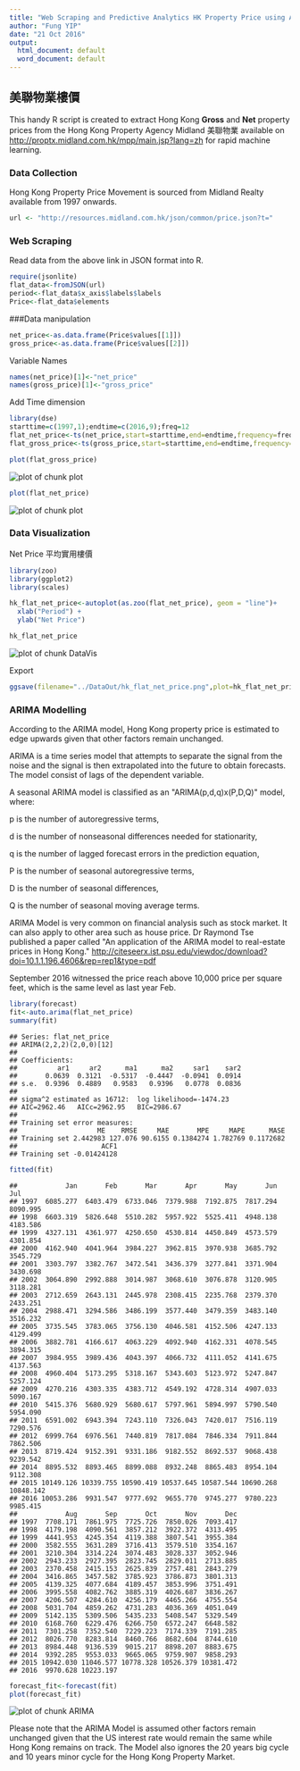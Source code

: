 ```yaml
---
title: "Web Scraping and Predictive Analytics HK Property Price using ARIMA Modelling"
author: "Fung YIP"
date: "21 Oct 2016"
output:
  html_document: default
  word_document: default
---
```




## 美聯物業樓價

This handy R script is created to extract Hong Kong **Gross** and **Net** property prices from the Hong Kong Property Agency Midland 美聯物業 available on <http://proptx.midland.com.hk/mpp/main.jsp?lang=zh> for rapid machine learning.

### Data Collection
Hong Kong Property Price Movement is sourced from Midland Realty available from 1997 onwards.

```r
url <- "http://resources.midland.com.hk/json/common/price.json?t="
```

### Web Scraping
Read data from the above link in JSON format into R.

```r
require(jsonlite)
flat_data<-fromJSON(url)
period<-flat_data$x_axis$labels$labels
Price<-flat_data$elements
```

###Data manipulation

```r
net_price<-as.data.frame(Price$values[[1]])
gross_price<-as.data.frame(Price$values[[2]])
```

Variable Names

```r
names(net_price)[1]<-"net_price"
names(gross_price)[1]<-"gross_price"
```

Add Time dimension 

```r
library(dse)
starttime=c(1997,1);endtime=c(2016,9);freq=12
flat_net_price<-ts(net_price,start=starttime,end=endtime,frequency=freq)
flat_gross_price<-ts(gross_price,start=starttime,end=endtime,frequency=freq)
```


```r
plot(flat_gross_price)
```

![plot of chunk plot](figure/plot-1.png)

```r
plot(flat_net_price)
```

![plot of chunk plot](figure/plot-2.png)

### Data Visualization
Net Price 平均實用樓價

```r
library(zoo)
library(ggplot2)
library(scales)

hk_flat_net_price<-autoplot(as.zoo(flat_net_price), geom = "line")+
  xlab("Period") +
  ylab("Net Price") 

hk_flat_net_price
```

![plot of chunk DataVis](figure/DataVis-1.png)

Export

```r
ggsave(filename="../DataOut/hk_flat_net_price.png",plot=hk_flat_net_price)
```

### ARIMA Modelling
According to the ARIMA model, Hong Kong property price is estimated to edge upwards given that other factors remain unchanged.

ARIMA is a time series model that attempts to separate the signal from the noise and the signal is then extrapolated into the future to obtain forecasts.
The model consist of lags of the dependent variable.

A seasonal ARIMA model is classified as an "ARIMA(p,d,q)x(P,D,Q)" model, where:

p is the number of autoregressive terms,

d is the number of nonseasonal differences needed for stationarity,

q is the number of lagged forecast errors in the prediction equation,

P is the number of seasonal autoregressive terms,

D is the number of seasonal differences,

Q is the number of seasonal moving average terms.


ARIMA Model is very common on financial analysis such as stock market. It can also apply to other area such as house price.
Dr Raymond Tse published a paper called "An application of the ARIMA model to real-estate prices in Hong Kong." <http://citeseerx.ist.psu.edu/viewdoc/download?doi=10.1.1.196.4606&rep=rep1&type=pdf>

September 2016 witnessed the price reach above 10,000 price per square feet, which is the same level as last year Feb.



```r
library(forecast)
fit<-auto.arima(flat_net_price)
summary(fit)
```

```
## Series: flat_net_price 
## ARIMA(2,2,2)(2,0,0)[12]                    
## 
## Coefficients:
##          ar1     ar2      ma1      ma2     sar1    sar2
##       0.0639  0.3121  -0.5317  -0.4447  -0.0941  0.0914
## s.e.  0.9396  0.4889   0.9583   0.9396   0.0778  0.0836
## 
## sigma^2 estimated as 16712:  log likelihood=-1474.23
## AIC=2962.46   AICc=2962.95   BIC=2986.67
## 
## Training set error measures:
##                    ME    RMSE     MAE       MPE     MAPE      MASE
## Training set 2.442983 127.076 90.6155 0.1384274 1.782769 0.1172682
##                     ACF1
## Training set -0.01424128
```

```r
fitted(fit)
```

```
##            Jan       Feb       Mar       Apr       May       Jun       Jul
## 1997  6085.277  6403.479  6733.046  7379.988  7192.875  7817.294  8090.995
## 1998  6603.319  5826.648  5510.282  5957.922  5525.411  4948.138  4183.586
## 1999  4327.131  4361.977  4250.650  4530.814  4450.849  4573.579  4301.854
## 2000  4162.940  4041.964  3984.227  3962.815  3970.938  3685.792  3545.729
## 2001  3303.797  3382.767  3472.541  3436.379  3277.841  3371.904  3430.698
## 2002  3064.890  2992.888  3014.987  3068.610  3076.878  3120.905  3118.281
## 2003  2712.659  2643.131  2445.978  2308.415  2235.768  2379.370  2433.251
## 2004  2988.471  3294.586  3486.199  3577.440  3479.359  3483.140  3516.232
## 2005  3735.545  3783.065  3756.130  4046.581  4152.506  4247.133  4129.499
## 2006  3882.781  4166.617  4063.229  4092.940  4162.331  4078.545  3894.315
## 2007  3984.955  3989.436  4043.397  4066.732  4111.052  4141.675  4137.563
## 2008  4960.404  5173.295  5318.167  5343.603  5123.972  5247.847  5257.124
## 2009  4270.216  4303.335  4383.712  4549.192  4728.314  4907.033  5090.167
## 2010  5415.376  5680.929  5680.617  5797.961  5894.997  5790.540  5954.090
## 2011  6591.002  6943.394  7243.110  7326.043  7420.017  7516.119  7290.576
## 2012  6999.764  6976.561  7440.819  7817.084  7846.334  7911.844  7862.506
## 2013  8719.424  9152.391  9331.186  9182.552  8692.537  9068.438  9239.542
## 2014  8895.532  8893.465  8899.088  8932.248  8865.483  8954.104  9112.308
## 2015 10149.126 10339.755 10590.419 10537.645 10587.544 10690.268 10848.142
## 2016 10053.286  9931.547  9777.692  9655.770  9745.277  9780.223  9985.415
##            Aug       Sep       Oct       Nov       Dec
## 1997  7708.171  7861.975  7725.726  7850.026  7093.417
## 1998  4179.198  4090.561  3857.212  3922.372  4313.495
## 1999  4441.953  4245.354  4119.388  3807.541  3955.384
## 2000  3582.555  3631.289  3716.413  3579.510  3354.167
## 2001  3210.304  3314.224  3074.483  3028.337  3052.946
## 2002  2943.233  2927.395  2823.745  2829.011  2713.885
## 2003  2370.458  2415.153  2625.839  2757.481  2843.279
## 2004  3416.865  3457.582  3785.923  3786.873  3801.313
## 2005  4139.325  4077.684  4189.457  3853.996  3751.491
## 2006  3995.558  4082.762  3885.319  4026.687  3836.267
## 2007  4206.507  4284.610  4256.179  4465.266  4755.554
## 2008  5031.704  4859.262  4731.283  4036.369  4051.049
## 2009  5142.135  5309.506  5435.233  5408.547  5329.549
## 2010  6168.760  6229.476  6266.750  6572.247  6648.582
## 2011  7301.258  7352.540  7229.223  7174.339  7191.285
## 2012  8026.770  8283.814  8460.766  8682.604  8744.610
## 2013  8984.448  9136.539  9015.217  8898.207  8883.675
## 2014  9392.285  9553.033  9665.065  9759.907  9858.293
## 2015 10942.030 11046.577 10778.328 10526.379 10381.472
## 2016  9970.628 10223.197
```

```r
forecast_fit<-forecast(fit)
plot(forecast_fit)
```

![plot of chunk ARIMA](figure/ARIMA-1.png)

Please note that the ARIMA Model is assumed other factors remain unchanged given that the US interest rate would remain the same while Hong Kong remains on track.  The Model also ignores the 20 years big cycle and 10 years minor cycle for the Hong Kong Property Market.


